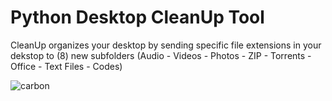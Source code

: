 # Python Desktop CleanUp Tool
CleanUp organizes your desktop by sending specific file extensions in your dekstop to (8) new subfolders
(Audio - Videos - Photos - ZIP - Torrents - Office - Text Files - Codes)


![carbon](https://user-images.githubusercontent.com/41465801/185801421-353cd040-d766-4c3f-afe7-7fecfecc6979.png)
